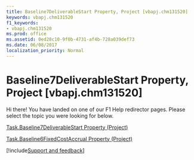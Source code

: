 ```yaml
---
title: Baseline7DeliverableStart Property, Project [vbapj.chm131520]
keywords: vbapj.chm131520
f1_keywords:
- vbapj.chm131520
ms.prod: office
ms.assetid: 0ed28c10-9f0b-4731-af4b-728a039def73
ms.date: 06/08/2017
localization_priority: Normal
---
```



# Baseline7DeliverableStart Property, Project [vbapj.chm131520]

Hi there! You have landed on one of our F1 Help redirector pages. Please select the topic you were looking for below.

[Task.Baseline7DeliverableStart Property (Project)](http://msdn.microsoft.com/library/5da76289-b7bb-d273-39b2-701f9d6e90f6%28Office.15%29.aspx)

[Task.Baseline6FixedCostAccrual Property (Project)](http://msdn.microsoft.com/library/8ffe5ae4-0168-a12f-3882-7b03c50ab4aa%28Office.15%29.aspx)

[!include[Support and feedback](~/includes/feedback-boilerplate.md)]